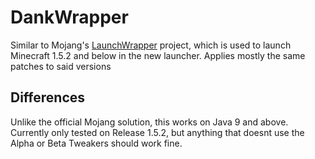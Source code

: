 # DankWrapper
Similar to Mojang's [LaunchWrapper](https://github.com/Mojang/LegacyLauncher) project, which is used to launch Minecraft 1.5.2 and below in the new launcher. Applies mostly the same patches to said versions
## Differences
Unlike the official Mojang solution, this works on Java 9 and above. Currently only tested on Release 1.5.2, but anything that doesnt use the Alpha or Beta Tweakers should work fine.